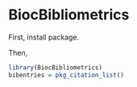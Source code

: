 # BiocBibliometrics

First, install package.

Then,

```r
library(BiocBibliometrics)
bibentries = pkg_citation_list()
```
